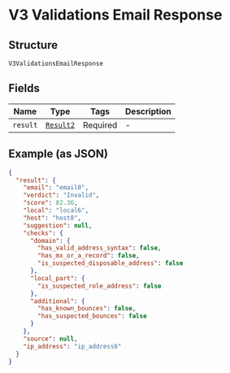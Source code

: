 
# V3 Validations Email Response

## Structure

`V3ValidationsEmailResponse`

## Fields

| Name | Type | Tags | Description |
|  --- | --- | --- | --- |
| `result` | [`Result2`](../../doc/models/result-2.md) | Required | - |

## Example (as JSON)

```json
{
  "result": {
    "email": "email0",
    "verdict": "Invalid",
    "score": 82.36,
    "local": "local6",
    "host": "host8",
    "suggestion": null,
    "checks": {
      "domain": {
        "has_valid_address_syntax": false,
        "has_mx_or_a_record": false,
        "is_suspected_disposable_address": false
      },
      "local_part": {
        "is_suspected_role_address": false
      },
      "additional": {
        "has_known_bounces": false,
        "has_suspected_bounces": false
      }
    },
    "source": null,
    "ip_address": "ip_address6"
  }
}
```

